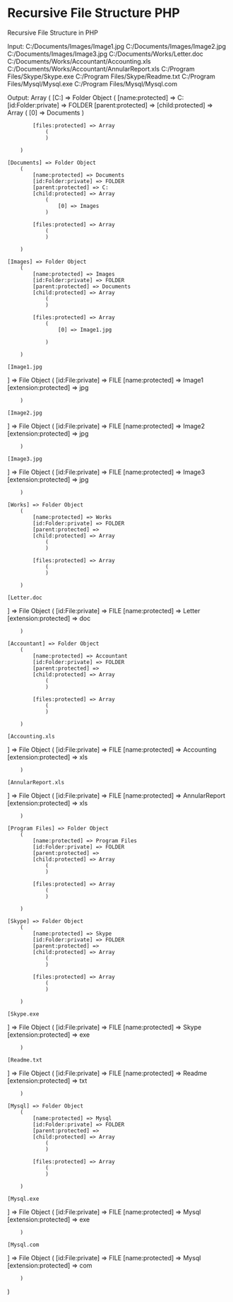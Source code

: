 # Recursive File Structure  PHP
 Recursive File Structure in PHP


Input:
C:/Documents/Images/Image1.jpg
C:/Documents/Images/Image2.jpg
C:/Documents/Images/Image3.jpg
C:/Documents/Works/Letter.doc
C:/Documents/Works/Accountant/Accounting.xls
C:/Documents/Works/Accountant/AnnularReport.xls
C:/Program Files/Skype/Skype.exe
C:/Program Files/Skype/Readme.txt
C:/Program Files/Mysql/Mysql.exe
C:/Program Files/Mysql/Mysql.com


Output:
Array
(
    [C:] => Folder Object
        (
            [name:protected] => C:
            [id:Folder:private] => FOLDER
            [parent:protected] => 
            [child:protected] => Array
                (
                    [0] => Documents
                )

            [files:protected] => Array
                (
                )

        )

    [Documents] => Folder Object
        (
            [name:protected] => Documents
            [id:Folder:private] => FOLDER
            [parent:protected] => C:
            [child:protected] => Array
                (
                    [0] => Images
                )

            [files:protected] => Array
                (
                )

        )

    [Images] => Folder Object
        (
            [name:protected] => Images
            [id:Folder:private] => FOLDER
            [parent:protected] => Documents
            [child:protected] => Array
                (
                )

            [files:protected] => Array
                (
                    [0] => Image1.jpg

                )

        )

    [Image1.jpg
] => File Object
        (
            [id:File:private] => FILE
            [name:protected] => Image1
            [extension:protected] => jpg

        )

    [Image2.jpg
] => File Object
        (
            [id:File:private] => FILE
            [name:protected] => Image2
            [extension:protected] => jpg

        )

    [Image3.jpg
] => File Object
        (
            [id:File:private] => FILE
            [name:protected] => Image3
            [extension:protected] => jpg

        )

    [Works] => Folder Object
        (
            [name:protected] => Works
            [id:Folder:private] => FOLDER
            [parent:protected] => 
            [child:protected] => Array
                (
                )

            [files:protected] => Array
                (
                )

        )

    [Letter.doc
] => File Object
        (
            [id:File:private] => FILE
            [name:protected] => Letter
            [extension:protected] => doc

        )

    [Accountant] => Folder Object
        (
            [name:protected] => Accountant
            [id:Folder:private] => FOLDER
            [parent:protected] => 
            [child:protected] => Array
                (
                )

            [files:protected] => Array
                (
                )

        )

    [Accounting.xls
] => File Object
        (
            [id:File:private] => FILE
            [name:protected] => Accounting
            [extension:protected] => xls

        )

    [AnnularReport.xls
] => File Object
        (
            [id:File:private] => FILE
            [name:protected] => AnnularReport
            [extension:protected] => xls

        )

    [Program Files] => Folder Object
        (
            [name:protected] => Program Files
            [id:Folder:private] => FOLDER
            [parent:protected] => 
            [child:protected] => Array
                (
                )

            [files:protected] => Array
                (
                )

        )

    [Skype] => Folder Object
        (
            [name:protected] => Skype
            [id:Folder:private] => FOLDER
            [parent:protected] => 
            [child:protected] => Array
                (
                )

            [files:protected] => Array
                (
                )

        )

    [Skype.exe
] => File Object
        (
            [id:File:private] => FILE
            [name:protected] => Skype
            [extension:protected] => exe

        )

    [Readme.txt
] => File Object
        (
            [id:File:private] => FILE
            [name:protected] => Readme
            [extension:protected] => txt

        )

    [Mysql] => Folder Object
        (
            [name:protected] => Mysql
            [id:Folder:private] => FOLDER
            [parent:protected] => 
            [child:protected] => Array
                (
                )

            [files:protected] => Array
                (
                )

        )

    [Mysql.exe
] => File Object
        (
            [id:File:private] => FILE
            [name:protected] => Mysql
            [extension:protected] => exe

        )

    [Mysql.com
] => File Object
        (
            [id:File:private] => FILE
            [name:protected] => Mysql
            [extension:protected] => com

        )

)
